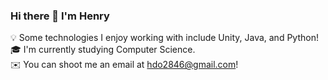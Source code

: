 ### Hi there 👋 I'm Henry
💡  Some technologies I enjoy working with include Unity, Java, and Python!\
🎓  I'm currently studying Computer Science.\
✉️  You can shoot me an email at hdo2846@gmail.com! 
<!--
**Ori2846/Ori2846** is a ✨ _special_ ✨ repository because its `README.md` (this file) appears on your GitHub profile.

Here are some ideas to get you started:

- 🔭 I’m currently working on ...
- 🌱 I’m currently learning ...
- 👯 I’m looking to collaborate on ...
- 🤔 I’m looking for help with ...
- 💬 Ask me about ...
- 📫 How to reach me: ...
- 😄 Pronouns: ...
- ⚡ Fun fact: ...
-->
